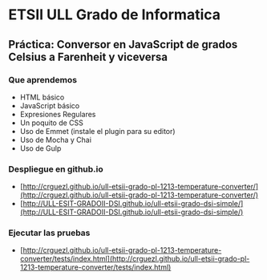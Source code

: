 # ETSII ULL Grado de Informatica

## Práctica: Conversor en JavaScript de grados Celsius a Farenheit y viceversa

### Que aprendemos

* HTML básico
* JavaScript básico
* Expresiones Regulares
* Un poquito de CSS
* Uso de Emmet (instale el plugin para su editor)
* Uso de Mocha y Chai 
* Uso de Gulp

### Despliegue en github.io

* [http://crguezl.github.io/ull-etsii-grado-pl-1213-temperature-converter/](http://crguezl.github.io/ull-etsii-grado-pl-1213-temperature-converter/)
* [http://ULL-ESIT-GRADOII-DSI.github.io/ull-etsii-grado-dsi-simple/](http://ULL-ESIT-GRADOII-DSI.github.io/ull-etsii-grado-dsi-simple/)

### Ejecutar las pruebas

* [http://crguezl.github.io/ull-etsii-grado-pl-1213-temperature-converter/tests/index.html](http://crguezl.github.io/ull-etsii-grado-pl-1213-temperature-converter/tests/index.html)
